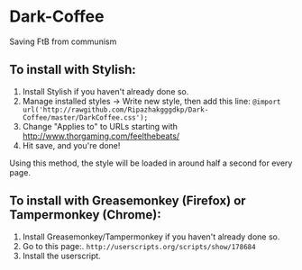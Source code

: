 Dark-Coffee
===========

Saving FtB from communism

To install with Stylish:
--------

1. Install Stylish if you haven't already done so.
2. Manage installed styles -> Write new style, then add this line:
`@import url('http://rawgithub.com/Ripazhakgggdkp/Dark-Coffee/master/DarkCoffee.css');`
4. Change "Applies to" to URLs starting with http://www.thorgaming.com/feelthebeats/
5. Hit save, and you're done!

Using this method, the style will be loaded in around half a second for every page.

To install with Greasemonkey (Firefox) or Tampermonkey (Chrome):
--------

1. Install Greasemonkey/Tampermonkey if you haven't already done so.
2. Go to this page:.
`http://userscripts.org/scripts/show/178684`
3. Install the userscript.
